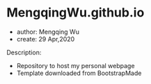 # MengqingWu.github.io

* author: Mengqing Wu
* create: 29 Apr,2020

Description:
* Repository to host my personal webpage
* Template downloaded from BootstrapMade
